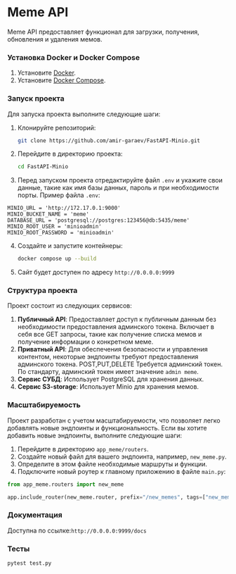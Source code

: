 # Meme API

Meme API предоставляет функционал для загрузки, получения, обновления и удаления мемов.

### Установка Docker и Docker Compose

1. Установите [Docker](https://docs.docker.com/get-docker/).
2. Установите [Docker Compose](https://docs.docker.com/compose/install/).

### Запуск проекта

Для запуска проекта выполните следующие шаги:

1. Клонируйте репозиторий:

    ```sh
    git clone https://github.com/amir-garaev/FastAPI-Minio.git
    ```

2. Перейдите в директорию проекта:

    ```sh
    cd FastAPI-Minio
    ```
3. Перед запуском проекта отредактируйте файл `.env` и укажите свои данные, такие как имя базы данных, пароль и при необходимости порты. Пример файла `.env`:
```
MINIO_URL = 'http://172.17.0.1:9000'
MINIO_BUCKET_NAME = 'meme'
DATABASE_URL = 'postgresql://postgres:123456@db:5435/meme'
MINIO_ROOT_USER = 'minioadmin'
MINIO_ROOT_PASSWORD = 'minioadmin'
```

4. Создайте и запустите контейнеры:

    ```sh
    docker compose up --build
    ```
5. Сайт будет доступен по адресу `http://0.0.0.0:9999` 
### Структура проекта

Проект состоит из следующих сервисов:

1. **Публичный API**: Предоставляет доступ к публичным данным без необходимости предоставления админского токена. Включает в себя все GET запросы, такие как получение списка мемов и получение информации о конкретном меме.
2. **Приватный API**: Для обеспечения безопасности и управления контентом, некоторые эндпоинты требуют предоставления админского токена. POST,PUT,DELETE Требуется админский токен. По стандарту, админский токен имеет значение `admin meme`.
3. **Сервис СУБД**: Использует PostgreSQL для хранения данных.
4. **Сервис S3-storage**: Использует Minio для хранения мемов.

### Масштабируемость
Проект разработан с учетом масштабируемости, что позволяет легко добавлять новые эндпоинты и функциональность. Если вы хотите добавить новые эндпоинты, выполните следующие шаги:
1. Перейдите в директорию `app_meme/routers`.
2. Создайте новый файл для вашего эндпоинта, например, `new_meme.py`.
3. Определите в этом файле необходимые маршруты и функции.
4. Подключите новый роутер к главному приложению в файле `main.py`:
```python
from app_meme.routers import new_meme

app.include_router(new_meme.router, prefix="/new_memes", tags=["new_memes"])
  ```

### Документация
Доступна по ссылке:`http://0.0.0.0:9999/docs`
 
### Тесты
```sh
pytest test.py
```
